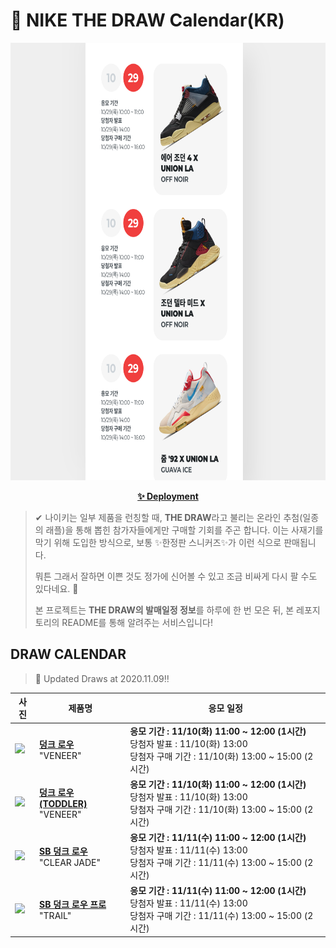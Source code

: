 # 👟 NIKE THE DRAW Calendar(KR)

<div align="center">
  <a href="https://junhoyeo.github.io/NIKE-THE-DRAW-Calendar/">
    <img src="./docs/images/preview.png" alt="Preview image of deployed application" height="700px" width="700px" />
  </a>
</div>

<p align="center">
  <a href="https://junhoyeo.github.io/NIKE-THE-DRAW-Calendar/">
    <strong>✨ Deployment</strong>
  </a>
</p>

> ✔ 나이키는 일부 제품을 런칭할 때, **THE DRAW**라고 불리는 온라인 추첨(일종의 래플)을 통해 뽑힌 참가자들에게만 구매할 기회를 주곤 합니다. 이는 사재기를 막기 위해 도입한 방식으로, 보통 ✨한정판 스니커즈✨가 이런 식으로 판매됩니다.
>
> 뭐튼 그래서 잘하면 이쁜 것도 정가에 신어볼 수 있고 조금 비싸게 다시 팔 수도 있다네요. 🤭
>
> 본 프로젝트는 **THE DRAW의 발매일정 정보**를 하루에 한 번 모은 뒤, 본 레포지토리의 README를 통해 알려주는 서비스입니다!

## DRAW CALENDAR

<!-- DRAW CALENDAR: START -->

> 👟 Updated Draws at 2020.11.09‼️

| 사진 | 제품명 | 응모 일정 |
| --- | ---- | ------- |
| <img src="https://static-breeze.nike.co.kr/kr/ko_kr/cmsstatic/product/DA1469-200/7f4a13fe-5c20-40fa-b45d-4a6d9046a9a5_primary.jpg?snkrBrowse" width="256" /> | <a href="https://www.nike.com/kr/launch/t/men/fw/nike-sportswear/DA1469-200/fkpv84/nike-dunk-low-sp"><strong>덩크 로우</strong><br /></a> "VENEER" | <strong>응모 기간 : 11/10(화) 11:00 ~ 12:00 (1시간)</strong><br />당첨자 발표 : 11/10(화) 13:00<br />당첨자 구매 기간 : 11/10(화) 13:00 ~ 15:00 (2시간) |
| <img src="https://static-breeze.nike.co.kr/kr/ko_kr/cmsstatic/product/DC8315-200/72d1112d-f6ff-41ca-abc6-347d7339962b_primary.jpg?snkrBrowse" width="256" /> | <a href="https://www.nike.com/kr/launch/t/baby/fw/young-athletes/DC8315-200/vcoc63/nike-dunk-low-sp-td"><strong>덩크 로우 (TODDLER)</strong><br /></a> "VENEER" | <strong>응모 기간 : 11/10(화) 11:00 ~ 12:00 (1시간)</strong><br />당첨자 발표 : 11/10(화) 13:00<br />당첨자 구매 기간 : 11/10(화) 13:00 ~ 15:00 (2시간) |
| <img src="https://static-breeze.nike.co.kr/kr/ko_kr/cmsstatic/product/BQ6817-009/c9653a63-e95f-4af2-a0de-7b44fc92a20b_primary.jpg?snkrBrowse" width="256" /> | <a href="https://www.nike.com/kr/launch/t/adult-unisex/fw/action-outdoor/BQ6817-009/bugb79/nike-sb-dunk-low-pro"><strong>SB 덩크 로우</strong><br /></a> "CLEAR JADE" | <strong>응모 기간 : 11/11(수) 11:00 ~ 12:00 (1시간)</strong><br />당첨자 발표 : 11/11(수) 13:00<br />당첨자 구매 기간 : 11/11(수) 13:00 ~ 15:00 (2시간) |
| <img src="https://static-breeze.nike.co.kr/kr/ko_kr/cmsstatic/product/BQ6817-008/72c77096-08f3-4b4c-b5fd-fee3588d0c51_primary.jpg?snkrBrowse" width="256" /> | <a href="https://www.nike.com/kr/launch/t/adult-unisex/fw/action-outdoor/BQ6817-008/ekgs83/nike-sb-dunk-low-pro"><strong>SB 덩크 로우 프로</strong><br /></a> "TRAIL" | <strong>응모 기간 : 11/11(수) 11:00 ~ 12:00 (1시간)</strong><br />당첨자 발표 : 11/11(수) 13:00<br />당첨자 구매 기간 : 11/11(수) 13:00 ~ 15:00 (2시간) |

<!-- DRAW CALENDAR: END -->
